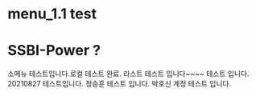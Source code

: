 
# menu_1.1 test
#  SSBI-Power ? 

소메뉴 테스트입니다.로컬 테스트 완료.
라스트 테스트 입니다~~~~
테스트 입니다.
20210827 테스트입니다.
정승훈 테스트 입니다.
박호신 계정 테스트 입니다.